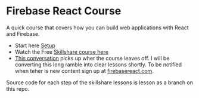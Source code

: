 # Firebase React Course
A quick course that covers how you can build web applications with React and Firebase.

- Start here [Setup](https://joshpitzalis.svbtle.com/setup)
- Watch the Free [Skillshare course here](http://skl.sh/2k6J3rg)
- [This conversation](https://www.youtube.com/watch?v=5vrbqbZLxQ8) picks up wher the course leaves off. I will be converting this long ramble into clear lessons shortly. To be notified when teher is new content sign up at [firebasereact.com](https://firebasereact.com/).

Source code for each step of the skillshare lessons is lesson as a branch on this repo.
